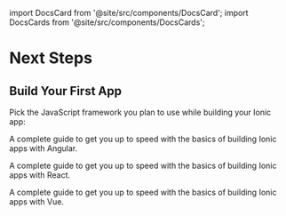 import DocsCard from '@site/src/components/DocsCard';
import DocsCards from '@site/src/components/DocsCards';

# Next Steps

## Build Your First App

Pick the JavaScript framework you plan to use while building your Ionic app:

<DocsCards>
  <DocsCard header="Start with Angular" href="../angular/your-first-app" icon="/icons/logo-angular-icon.png">
    <p>A complete guide to get you up to speed with the basics of building Ionic apps with Angular.</p>
  </DocsCard>

  <DocsCard header="Start with React" href="../react/your-first-app" icon="/icons/logo-react-icon.png">
    <p>A complete guide to get you up to speed with the basics of building Ionic apps with React.</p>
  </DocsCard>

  <DocsCard header="Start with Vue" href="../vue/your-first-app" icon="/icons/logo-vue-icon.png">
    <p>A complete guide to get you up to speed with the basics of building Ionic apps with Vue.</p>
  </DocsCard>
</DocsCards>
